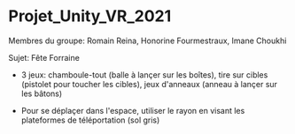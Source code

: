 # Projet_Unity_VR_2021

Membres du groupe: Romain Reina, Honorine Fourmestraux, Imane Choukhi

Sujet: Fête Forraine

- 3 jeux: chamboule-tout (balle à lançer sur les boîtes), tire sur cibles (pistolet pour toucher les cibles), jeux d'anneaux (anneau à lançer sur les bâtons)

- Pour se déplaçer dans l'espace, utiliser le rayon en visant les plateformes de téléportation (sol gris)

